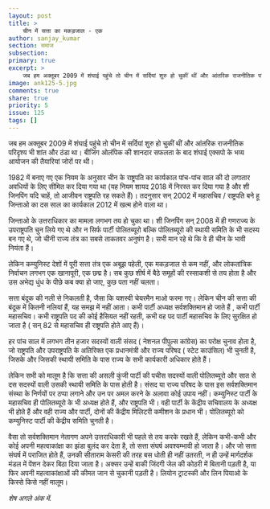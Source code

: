 ```yaml
---
layout: post
title: >
    चीन में सत्ता का मकड़जाल - एक
author: sanjay_kumar
section: समाज
subsection:
primary: true
excerpt: >
    जब हम अक्तूबर 2009 में शंघाई पहुंचे तो चीन में सर्दियां शुरु हो चुकीं थीं और आंतरिक राजनीतिक परिदृश्य भी शांत और ठंडा था। बीजिंग ओलंपिक की शानदार सफलता के बाद शंघाई एक्सपो के भव्य आयोजन की तैयारियां जोरों पर थी।
image: ank125-5.jpg
comments: true
share: true
priority: 5
issue: 125
tags: []
---
```


जब हम अक्तूबर 2009 में शंघाई पहुंचे तो चीन में सर्दियां शुरु हो चुकीं थीं और आंतरिक राजनीतिक परिदृश्य भी शांत और ठंडा था। बीजिंग ओलंपिक की शानदार सफलता के बाद शंघाई एक्सपो के भव्य आयोजन की तैयारियां जोरों पर थी।  

1982 में बनाए गए एक नियम के अनुसार चीन के राष्ट्रपति का कार्यकाल पांच-पांच साल की दो लगातार अवधियों के लिए सीमित कर दिया गया था (यह नियम शायद 2018 में निरस्त कर दिया गया है और शी जिनपिंग यदि चाहें, तो आजीवन राष्ट्रपति रह सकते हैं)। तदनुसार सन् 2002 में महासचिव / राष्ट्रपति बने हू जिन्ताओ का दस साल का कार्यकाल 2012 में खत्म होने वाला था।

जिन्ताओ के उत्तराधिकार का मामला लगभग तय हो चुका था। शी जिनपिंग सन् 2008 में ही गणराज्य के उपराष्ट्रपति चुन लिये गए थे और न सिर्फ पार्टी पोलितब्यूरो बल्कि पोलितब्यूरो की स्थायी समिति के भी सदस्य बन गए थे, जो चीनी राज्य तंत्र का सबसे ताकतवर अनुषंग है। सभी मान रहे थे कि वे ही चीन के भावी नियंता हैं।  

लेकिन कम्युनिस्ट देशों में पूरी सत्ता तंत्र एक अबूझ पहेली, एक मकड़जाल से कम नहीं, और लोकतांत्रिक निर्वाचन लगभग एक खानापूरी, एक छद्म है।  सब कुछ शीर्ष में बैठे समूहों की रस्साकशी से तय होता है और उस अभेद्य धुंध के पीछे कब क्या हो जाए, कुछ  पता नहीं चलता।

सत्ता बंदूक की नली से निकलती है, जैसा कि यशस्वी चेयरमैन माओ फरमा गए। लेकिन चीन की सत्ता की बंदूक में कितनी नलियां हैं, यह समझ में नहीं आता।  कभी पार्टी अध्यक्ष सर्वशक्तिमान हो जाते हैं , कभी पार्टी महासचिव। कभी राष्ट्रपति पद की कोई हैसियत नहीं रहती, कभी वह पद पार्टी महासचिव के लिए सुरक्षित हो जाता है ( सन् 82 से महासचिव ही राष्ट्रपति होते आए हैं)।

हर पांच साल में लगभग तीन हजार सदस्यों वाली संसद ( नेशनल पीपुल्स कांग्रेस) का परोक्ष चुनाव होता है, जो राष्ट्रपति और उपराष्ट्रपति के अतिरिक्त एक प्रधानमंत्री और राज्य परिषद ( स्टेट काउंसिल) भी चुनती है, जिसके और जिसकी स्थायी समिति के पास राज्य के सभी कार्यकारी अधिकार होते हैं।

लेकिन सभी को मालूम है कि सत्ता की असली कुंजी पार्टी की पचीस सदस्यों वाली  पोलितब्यूरो और सात से दस सदस्यों वाली उसकी स्थायी समिति के पास होती है। संसद या राज्य परिषद के पास इस सर्वशक्तिमान संस्था के निर्णयों पर ठप्पा लगाने और उन पर अमल करने के अलावा कोई उपाय नहीं। कम्युनिस्ट पार्टी के महासचिव ही पोलितब्यूरो के भी अध्यक्ष होते हैं, और राष्ट्रपति भी। वही पार्टी के केंद्रीय सचिवालय के अध्यक्ष भी होते हैं और वही राज्य और पार्टी, दोनों  की केंद्रीय मिलिटरी कमीशन के प्रधान भी। पोलितब्यूरो को कम्युनिस्ट पार्टी की केंद्रीय समिति चुनती है।

वैसा तो सर्वशक्तिमान नेतागण अपने उत्तराधिकारी भी पहले से तय करके रखते हैं, लेकिन कभी-कभी और कोई अपनी महत्वाकांक्षा का झंडा बुलंद कर देता है, तो सत्ता संघर्ष अवश्यम्भावी हो जाता है। और जो सत्ता संघर्ष में पराजित होते हैं, उनकी सीताराम केसरी की तरह बस धोती ही नहीं उतरती, न ही उन्हें मार्गदर्शक मंडल में पेंशन देकर बिठा दिया जाता है। अक्सर उन्हें बाकी जिंदगी जेल की कोठरी में बितानी पड़ती है, या फिर अपनी महत्वाकांक्षाओं की कीमत जान से चुकानी पड़ती है। लियोन ट्राटस्की और लिन पियाओ के किस्से किसे नहीं मालूम।

*शेष अगले अंक में.*
